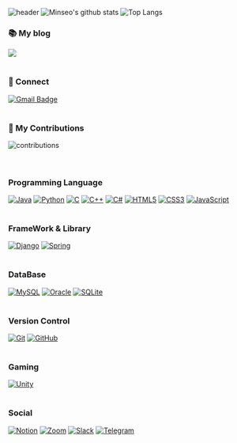 ![header](https://capsule-render.vercel.app/api?type=waving&&&color=gradient&height=200&section=header&text=Minseo%20Choi&fontSize=90)
![Minseo's github stats](https://github-readme-stats.vercel.app/api?username=MinseoChoi03&show_icons=true&hide_border=true&count_private=true)
![Top Langs](https://github-readme-stats.vercel.app/api/top-langs/?username=MinseoChoi03&langs_count=6&layout=compact&langs_count=81)

### 📚 My blog
<a href="https://minseo-develop.tistory.com/"><img src="https://img.shields.io/badge/Tistory-black?style=flat-square&logo=appveyor&logo=dev.to&logoColor=white"></a>
<br><br>
### 💬 Connect
[![Gmail Badge](https://img.shields.io/badge/Gmail-d14836?style=flat-square&logo=Gmail&logoColor=white&link=mailto:minseochoi0308@gmail.com)](mailto:minseochoi0308@gmail.com)
<br><br>

### 🌱 My Contributions
![contributions](https://ghchart.rshah.org/MinseoChoi03)
<br><br><br>

<h3>Programming Language</h3>
<a href="" target="_blank"><img alt="Java" src="https://img.shields.io/badge/java-%23ED8B00.svg?style=flat-square&logo=java&logoColor=white"/></a>
<a href="" target="_blank"><img alt="Python" src="https://img.shields.io/badge/python-%2314354C.svg?style=flat-square&logo=python&logoColor=white"/></a>
<a href="" target="_blank"><img alt="C" src="https://img.shields.io/badge/c-%2300599C.svg?style=flat-square&logo=c&logoColor=white"/></a>
<a href="" target="_blank"><img alt="C++" src="https://img.shields.io/badge/c++-%2300599C.svg?style=flat-square&logo=c%2B%2B&ogoColor=white"/></a>
<a href="" target="_blank"><img alt="C#" src="https://img.shields.io/badge/c%23-%23239120.svg?style=flat-square&logo=c-sharp&logoColor=white"/></a>
<a href="" target="_blank"><img alt="HTML5" src="https://img.shields.io/badge/html5-%23E34F26.svg?style=flat-square&logo=html5&logoColor=white"/></a>
<a href="" target="_blank"><img alt="CSS3" src="https://img.shields.io/badge/css3-%231572B6.svg?style=flat-square&logo=css3&logoColor=white"/></a>
<a href="" target="_blank"><img alt="JavaScript" src="https://img.shields.io/badge/javascript-%23323330.svg?style=flat-square&logo=javascript&logoColor=%23F7DF1E"/></a>
<br><br>
<h3>FrameWork & Library</h3>
<a href="" target="_blank"><img alt="Django" src="https://img.shields.io/badge/django-%23092E20.svg?style=flat-square&logo=django&logoColor=white"/></a>
<a href="" target="_blank"><img alt="Spring" src="https://img.shields.io/badge/spring-%236DB33F.svg?style=flat-square&logo=spring&logoColor=white"/></a>
<br><br>
<h3>DataBase</h3>
<a href="" target="_blank"><img alt="MySQL" src="https://img.shields.io/badge/mysql-%2300f.svg?style=flat-square&logo=mysql&logoColor=white"/></a>
<a href="" target="_blank"><img alt="Oracle" src ="https://img.shields.io/badge/oracle-%23F00000.svg?style=flat-square&logo=oracle&logoColor=white" /></a>
<a href="" target="_blank"><img alt="SQLite" src ="https://img.shields.io/badge/sqlite-%2307405e.svg?style=flat-square&logo=sqlite&logoColor=white"/></a>
<br><br>
<h3>Version Control</h3>
<a href="" target="_blank"><img alt="Git" src="https://img.shields.io/badge/git-%23F05033.svg?style=flat-square&logo=git&logoColor=white"/></a>
<a href="" target="_blank"><img alt="GitHub" src="https://img.shields.io/badge/github-%23121011.svg?style=flat-square&logo=github&logoColor=white"/></a>
<br><br>
<h3>Gaming</h3>
<a href="" target="_blank"><img alt="Unity" src="https://img.shields.io/badge/unity-%23000000.svg?style=flat-square&logo=unity&logoColor=white"/></a>
<br><br>
<h3>Social</h3>
<a href="" target="_blank"><img alt="Notion" src="https://img.shields.io/badge/Notion-000000?style=flat-square&logo=notion&logoColor=white"/></a>
<a href="" target="_blank"><img alt="Zoom" src="https://img.shields.io/badge/Zoom-2D8CFF?style=flat-square&logo=zoom&logoColor=white" /></a>
<a href="" target="_blank"><img alt="Slack" src="https://img.shields.io/badge/Slack-4A154B?style=flat-square&logo=slack&logoColor=white" /></a>
<a href="" target="_blank"><img alt="Telegram" src="https://img.shields.io/badge/Telegram-00B3F5?style=flat-square&logo=telegram&logoColor=white"/></a>

<!--
**MinseoChoi03/MinseoChoi03** is a ✨ _special_ ✨ repository because its `README.md` (this file) appears on your GitHub profile.

Here are some ideas to get you started:

- 🔭 I’m currently working on ...
- 🌱 I’m currently learning ...
- 👯 I’m looking to collaborate on ...
- 🤔 I’m looking for help with ...
- 💬 Ask me about ...
- 📫 How to reach me: ...
- 😄 Pronouns: ...
- ⚡ Fun fact: ...
-->
